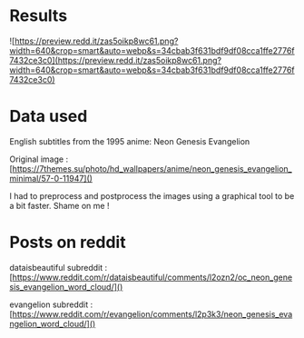 # Results

![https://preview.redd.it/zas5oikp8wc61.png?width=640&crop=smart&auto=webp&s=34cbab3f631bdf9df08cca1ffe2776f7432ce3c0](https://preview.redd.it/zas5oikp8wc61.png?width=640&crop=smart&auto=webp&s=34cbab3f631bdf9df08cca1ffe2776f7432ce3c0)

# Data used

English subtitles from the 1995 anime: Neon Genesis Evangelion

Original image : [https://7themes.su/photo/hd_wallpapers/anime/neon_genesis_evangelion_minimal/57-0-11947]()

I had to preprocess and postprocess the images using a graphical tool to be a bit faster. Shame on me !

# Posts on reddit

dataisbeautiful subreddit : [https://www.reddit.com/r/dataisbeautiful/comments/l2ozn2/oc_neon_genesis_evangelion_word_cloud/]()

evangelion subreddit : [https://www.reddit.com/r/evangelion/comments/l2p3k3/neon_genesis_evangelion_word_cloud/]()
